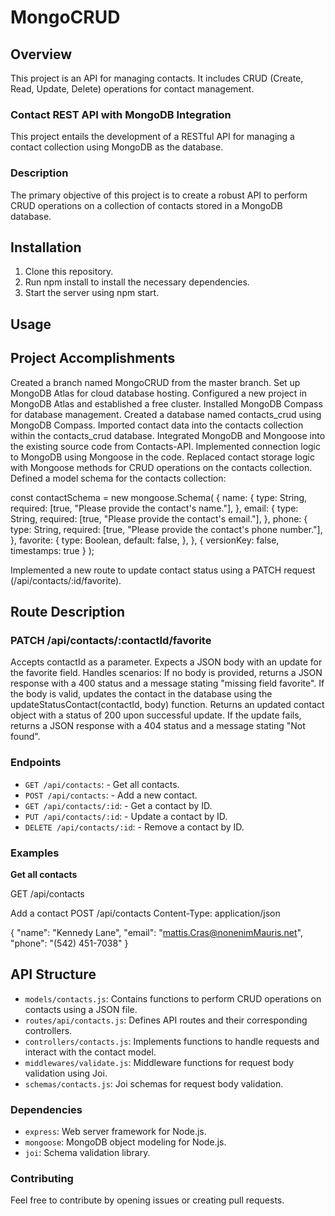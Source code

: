 # MongoCRUD

## Overview

This project is an API for managing contacts. It includes CRUD (Create, Read, Update, Delete) operations for contact management.

### Contact REST API with MongoDB Integration

This project entails the development of a RESTful API for managing a contact collection using MongoDB as the database.

### Description

The primary objective of this project is to create a robust API to perform CRUD operations on a collection of contacts stored in a MongoDB database.

## Installation

1. Clone this repository.
2. Run npm install to install the necessary dependencies.
3. Start the server using npm start.

## Usage

## Project Accomplishments

Created a branch named MongoCRUD from the master branch.
Set up MongoDB Atlas for cloud database hosting.
Configured a new project in MongoDB Atlas and established a free cluster.
Installed MongoDB Compass for database management.
Created a database named contacts_crud using MongoDB Compass.
Imported contact data into the contacts collection within the contacts_crud database.
Integrated MongoDB and Mongoose into the existing source code from Contacts-API.
Implemented connection logic to MongoDB using Mongoose in the code.
Replaced contact storage logic with Mongoose methods for CRUD operations on the contacts collection.
Defined a model schema for the contacts collection:

const contactSchema = new mongoose.Schema(
{
name: {
type: String,
required: [true, "Please provide the contact's name."],
},
email: {
type: String,
required: [true, "Please provide the contact's email."],
},
phone: {
type: String,
required: [true, "Please provide the contact's phone number."],
},
favorite: {
type: Boolean,
default: false,
},
},
{ versionKey: false, timestamps: true }
);

Implemented a new route to update contact status using a PATCH request (/api/contacts/:id/favorite).

## Route Description

### PATCH /api/contacts/:contactId/favorite

Accepts contactId as a parameter.
Expects a JSON body with an update for the favorite field.
Handles scenarios:
If no body is provided, returns a JSON response with a 400 status and a message stating "missing field favorite".
If the body is valid, updates the contact in the database using the updateStatusContact(contactId, body) function.
Returns an updated contact object with a status of 200 upon successful update.
If the update fails, returns a JSON response with a 404 status and a message stating "Not found".

### Endpoints

- `GET /api/contacts`: - Get all contacts.
- `POST /api/contacts`: - Add a new contact.
- `GET /api/contacts/:id`: - Get a contact by ID.
- `PUT /api/contacts/:id`: - Update a contact by ID.
- `DELETE /api/contacts/:id`: - Remove a contact by ID.

### Examples

**Get all contacts**

GET /api/contacts

Add a contact
POST /api/contacts
Content-Type: application/json

{
"name": "Kennedy Lane",
"email": "mattis.Cras@nonenimMauris.net",
"phone": "(542) 451-7038"
}

## API Structure

- `models/contacts.js`: Contains functions to perform CRUD operations on contacts using a JSON file.
- `routes/api/contacts.js`: Defines API routes and their corresponding controllers.
- `controllers/contacts.js`: Implements functions to handle requests and interact with the contact model.
- `middlewares/validate.js`: Middleware functions for request body validation using Joi.
- `schemas/contacts.js`: Joi schemas for request body validation.

### Dependencies

- `express`: Web server framework for Node.js.
- `mongoose`: MongoDB object modeling for Node.js.
- `joi`: Schema validation library.

### Contributing

Feel free to contribute by opening issues or creating pull requests.
